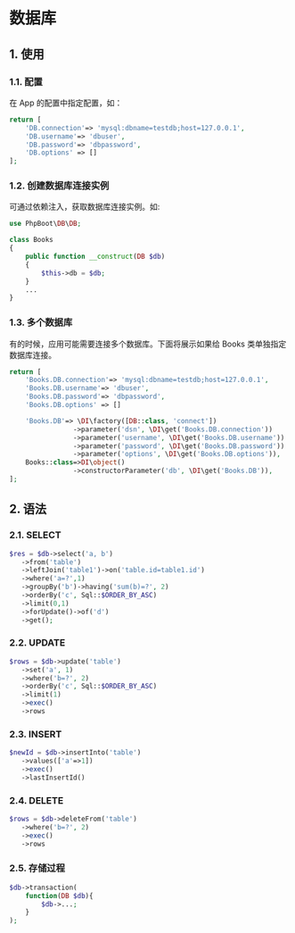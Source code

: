 # 数据库

## 1. 使用

### 1.1. 配置

在 App 的配置中指定配置，如：

```PHP
return [
    'DB.connection'=> 'mysql:dbname=testdb;host=127.0.0.1',
    'DB.username'=> 'dbuser',
    'DB.password'=> 'dbpassword',
    'DB.options' => []
];
```

### 1.2. 创建数据库连接实例

可通过依赖注入，获取数据库连接实例。如:

```PHP
use PhpBoot\DB\DB;

class Books
{
    public function __construct(DB $db)
    {
        $this->db = $db;
    }
    ...
}
```

### 1.3. 多个数据库

有的时候，应用可能需要连接多个数据库。下面将展示如果给 Books 类单独指定数据库连接。

```PHP
return [
    'Books.DB.connection'=> 'mysql:dbname=testdb;host=127.0.0.1',
    'Books.DB.username'=> 'dbuser',
    'Books.DB.password'=> 'dbpassword',
    'Books.DB.options' => []

    'Books.DB'=> \DI\factory([DB::class, 'connect'])
                ->parameter('dsn', \DI\get('Books.DB.connection'))
                ->parameter('username', \DI\get('Books.DB.username'))
                ->parameter('password', \DI\get('Books.DB.password'))
                ->parameter('options', \DI\get('Books.DB.options')),
    Books::class=>DI\object()
                ->constructorParameter('db', \DI\get('Books.DB')),       
];
```

## 2. 语法

### 2.1. SELECT

```PHP
$res = $db->select('a, b')
   ->from('table')
   ->leftJoin('table1')->on('table.id=table1.id')
   ->where('a=?',1)
   ->groupBy('b')->having('sum(b)=?', 2)
   ->orderBy('c', Sql::$ORDER_BY_ASC)
   ->limit(0,1)
   ->forUpdate()->of('d')
   ->get();
```

### 2.2. UPDATE

```PHP
$rows = $db->update('table')
   ->set('a', 1)
   ->where('b=?', 2)
   ->orderBy('c', Sql::$ORDER_BY_ASC)
   ->limit(1)
   ->exec()
   ->rows
```   
### 2.3. INSERT

```PHP
$newId = $db->insertInto('table')
   ->values(['a'=>1])
   ->exec()
   ->lastInsertId()
```   
    
### 2.4. DELETE

```PHP
$rows = $db->deleteFrom('table')
   ->where('b=?', 2)
   ->exec()
   ->rows
```

### 2.5. 存储过程

```PHP
$db->transaction(
	function(DB $db){
		$db->...;
	}
);
```

